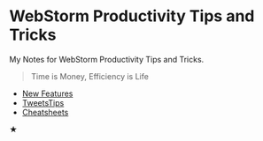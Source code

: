 # WebStorm Productivity Tips and Tricks

My Notes for WebStorm Productivity Tips and Tricks. 

> Time is Money, Efficiency is Life

- [New Features](NewFeatures.md)
- [TweetsTips](TweetsTips.md)
- [Cheatsheets](Cheatsheets.md)







★ 



